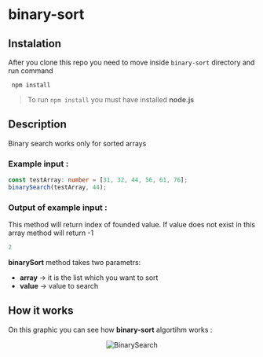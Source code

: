 # binary-sort

## Instalation
After you clone this repo you need to move inside ```binary-sort``` directory and run command

``` npm install```

> To run ```npm install``` you must have installed **node.js**

## Description
Binary search works only for sorted arrays

### Example input :
```typescript
const testArray: number = [31, 32, 44, 56, 61, 76];
binarySearch(testArray, 44);
```
### Output of example input :
This method will return index of founded value. If value does not exist in this array method will return -1
```typescript
2
```

**binarySort** method takes two parametrs:

 - **array** -> it is the list which you want to sort
 - **value** -> value to search

## How it works
On this graphic you can see how **binary-sort** algortihm works :
<p align="center">
  <img src="https://i.stack.imgur.com/At5nF.jpg=true" alt="BinarySearch"/>
</p>
